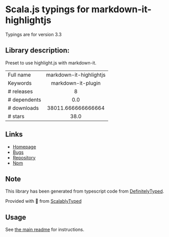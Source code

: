 
# Scala.js typings for markdown-it-highlightjs

Typings are for version 3.3

## Library description:
Preset to use highlight.js with markdown-it.

|                    |                 |
| ------------------ | :-------------: |
| Full name          | markdown-it-highlightjs |
| Keywords           | markdown-it-plugin |
| # releases         | 8 |
| # dependents       | 0.0 |
| # downloads        | 38011.666666666664 |
| # stars            | 38.0 |

## Links
- [Homepage](https://github.com/valeriangalliat/markdown-it-highlightjs#readme)
- [Bugs](https://github.com/valeriangalliat/markdown-it-highlightjs/issues)
- [Repository](https://github.com/valeriangalliat/markdown-it-highlightjs)
- [Npm](https://www.npmjs.com/package/markdown-it-highlightjs)
    


## Note
This library has been generated from typescript code from [DefinitelyTyped](https://definitelytyped.org).

Provided with :purple_heart: from [ScalablyTyped](https://github.com/oyvindberg/ScalablyTyped)

## Usage
See [the main readme](../../readme.md) for instructions.


